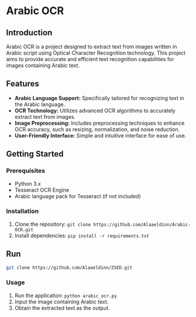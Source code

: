 # Arabic OCR 

## Introduction

Arabic OCR is a project designed to extract text from images written in Arabic script using Optical Character Recognition technology. This project aims to provide accurate and efficient text recognition capabilities for images containing Arabic text.

## Features

- **Arabic Language Support:** Specifically tailored for recognizing text in the Arabic language.
- **OCR Technology:** Utilizes advanced OCR algorithms to accurately extract text from images.
- **Image Preprocessing:** Includes preprocessing techniques to enhance OCR accuracy, such as resizing, normalization, and noise reduction.
- **User-Friendly Interface:** Simple and intuitive interface for ease of use.

## Getting Started

### Prerequisites

- Python 3.x
- Tesseract OCR Engine
- Arabic language pack for Tesseract (if not included)

### Installation

1. Clone the repository: `git clone https://github.com/Alaaeldinn/Arabic-OCR.git`
2. Install dependencies: `pip install -r requirements.txt`


## Run 

```bash
git clone https://github.com/Alaaeldinn/ZSED.git
```
   
### Usage

1. Run the application: `python arabic_ocr.py`
2. Input the image containing Arabic text.
3. Obtain the extracted text as the output.

